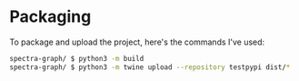 # Packaging

To package and upload the project, here's the commands I've used:

```bash
spectra-graph/ $ python3 -m build
spectra-graph/ $ python3 -m twine upload --repository testpypi dist/*
```
